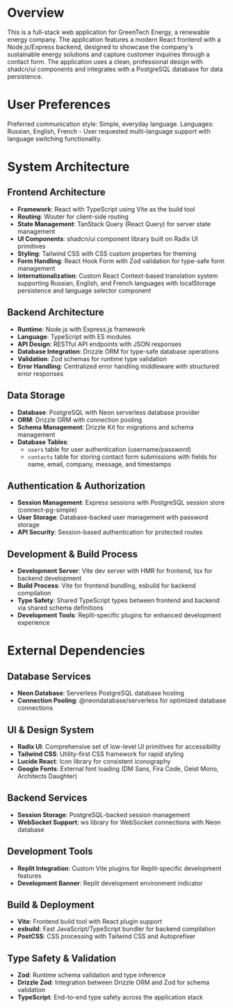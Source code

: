 # Overview

This is a full-stack web application for GreenTech Energy, a renewable energy company. The application features a modern React frontend with a Node.js/Express backend, designed to showcase the company's sustainable energy solutions and capture customer inquiries through a contact form. The application uses a clean, professional design with shadcn/ui components and integrates with a PostgreSQL database for data persistence.

# User Preferences

Preferred communication style: Simple, everyday language.
Languages: Russian, English, French - User requested multi-language support with language switching functionality.

# System Architecture

## Frontend Architecture
- **Framework**: React with TypeScript using Vite as the build tool
- **Routing**: Wouter for client-side routing
- **State Management**: TanStack Query (React Query) for server state management
- **UI Components**: shadcn/ui component library built on Radix UI primitives
- **Styling**: Tailwind CSS with CSS custom properties for theming
- **Form Handling**: React Hook Form with Zod validation for type-safe form management
- **Internationalization**: Custom React Context-based translation system supporting Russian, English, and French languages with localStorage persistence and language selector component

## Backend Architecture
- **Runtime**: Node.js with Express.js framework
- **Language**: TypeScript with ES modules
- **API Design**: RESTful API endpoints with JSON responses
- **Database Integration**: Drizzle ORM for type-safe database operations
- **Validation**: Zod schemas for runtime type validation
- **Error Handling**: Centralized error handling middleware with structured error responses

## Data Storage
- **Database**: PostgreSQL with Neon serverless database provider
- **ORM**: Drizzle ORM with connection pooling
- **Schema Management**: Drizzle Kit for migrations and schema management
- **Database Tables**: 
  - `users` table for user authentication (username/password)
  - `contacts` table for storing contact form submissions with fields for name, email, company, message, and timestamps

## Authentication & Authorization
- **Session Management**: Express sessions with PostgreSQL session store (connect-pg-simple)
- **User Storage**: Database-backed user management with password storage
- **API Security**: Session-based authentication for protected routes

## Development & Build Process
- **Development Server**: Vite dev server with HMR for frontend, tsx for backend development
- **Build Process**: Vite for frontend bundling, esbuild for backend compilation
- **Type Safety**: Shared TypeScript types between frontend and backend via shared schema definitions
- **Development Tools**: Replit-specific plugins for enhanced development experience

# External Dependencies

## Database Services
- **Neon Database**: Serverless PostgreSQL database hosting
- **Connection Pooling**: @neondatabase/serverless for optimized database connections

## UI & Design System
- **Radix UI**: Comprehensive set of low-level UI primitives for accessibility
- **Tailwind CSS**: Utility-first CSS framework for rapid styling
- **Lucide React**: Icon library for consistent iconography
- **Google Fonts**: External font loading (DM Sans, Fira Code, Geist Mono, Architects Daughter)

## Backend Services
- **Session Storage**: PostgreSQL-backed session management
- **WebSocket Support**: ws library for WebSocket connections with Neon database

## Development Tools
- **Replit Integration**: Custom Vite plugins for Replit-specific development features
- **Development Banner**: Replit development environment indicator

## Build & Deployment
- **Vite**: Frontend build tool with React plugin support
- **esbuild**: Fast JavaScript/TypeScript bundler for backend compilation
- **PostCSS**: CSS processing with Tailwind CSS and Autoprefixer

## Type Safety & Validation
- **Zod**: Runtime schema validation and type inference
- **Drizzle Zod**: Integration between Drizzle ORM and Zod for schema validation
- **TypeScript**: End-to-end type safety across the application stack